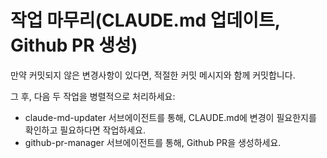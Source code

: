 # 작업 마무리(CLAUDE.md 업데이트, Github PR 생성)

만약 커밋되지 않은 변경사항이 있다면, 적절한 커밋 메시지와 함께 커밋합니다.

그 후, 다음 두 작업을 병렬적으로 처리하세요:

- claude-md-updater 서브에이전트를 통해, CLAUDE.md에 변경이 필요한지를 확인하고 필요하다면 작업하세요.
- github-pr-manager 서브에이전트를 통해, Github PR을 생성하세요.
